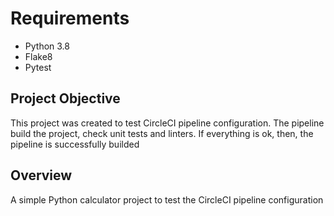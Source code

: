 # Requirements
- Python 3.8
- Flake8
- Pytest


## Project Objective

This project was created to test CircleCI pipeline configuration. The pipeline build the project, check unit tests and linters. If everything is ok, then, the pipeline is successfully builded


## Overview

A simple Python calculator project to test the CircleCI pipeline configuration
